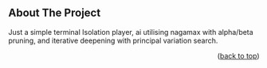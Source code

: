 <!-- ABOUT THE PROJECT -->
## About The Project

Just a simple terminal Isolation player, ai utilising nagamax with alpha/beta pruning, and iterative deepening with principal variation search. 
<p align="right">(<a href="#top">back to top</a>)</p>
